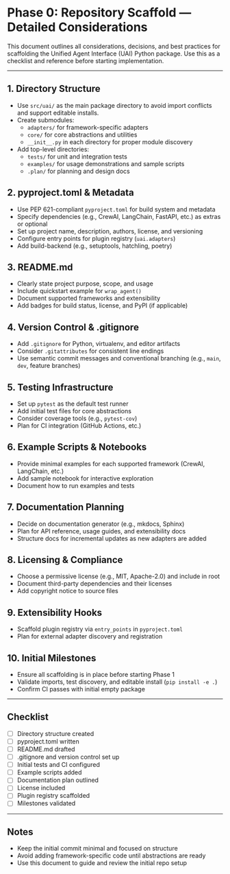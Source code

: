 # Phase 0: Repository Scaffold — Detailed Considerations

This document outlines all considerations, decisions, and best practices for scaffolding the Unified Agent Interface (UAI) Python package. Use this as a checklist and reference before starting implementation.

---

## 1. Directory Structure
- Use `src/uai/` as the main package directory to avoid import conflicts and support editable installs.
- Create submodules:
  - `adapters/` for framework-specific adapters
  - `core/` for core abstractions and utilities
  - `__init__.py` in each directory for proper module discovery
- Add top-level directories:
  - `tests/` for unit and integration tests
  - `examples/` for usage demonstrations and sample scripts
  - `.plan/` for planning and design docs

## 2. pyproject.toml & Metadata
- Use PEP 621-compliant `pyproject.toml` for build system and metadata
- Specify dependencies (e.g., CrewAI, LangChain, FastAPI, etc.) as extras or optional
- Set up project name, description, authors, license, and versioning
- Configure entry points for plugin registry (`uai.adapters`)
- Add build-backend (e.g., setuptools, hatchling, poetry)

## 3. README.md
- Clearly state project purpose, scope, and usage
- Include quickstart example for `wrap_agent()`
- Document supported frameworks and extensibility
- Add badges for build status, license, and PyPI (if applicable)

## 4. Version Control & .gitignore
- Add `.gitignore` for Python, virtualenv, and editor artifacts
- Consider `.gitattributes` for consistent line endings
- Use semantic commit messages and conventional branching (e.g., `main`, `dev`, feature branches)

## 5. Testing Infrastructure
- Set up `pytest` as the default test runner
- Add initial test files for core abstractions
- Consider coverage tools (e.g., `pytest-cov`)
- Plan for CI integration (GitHub Actions, etc.)

## 6. Example Scripts & Notebooks
- Provide minimal examples for each supported framework (CrewAI, LangChain, etc.)
- Add sample notebook for interactive exploration
- Document how to run examples and tests

## 7. Documentation Planning
- Decide on documentation generator (e.g., mkdocs, Sphinx)
- Plan for API reference, usage guides, and extensibility docs
- Structure docs for incremental updates as new adapters are added

## 8. Licensing & Compliance
- Choose a permissive license (e.g., MIT, Apache-2.0) and include in root
- Document third-party dependencies and their licenses
- Add copyright notice to source files

## 9. Extensibility Hooks
- Scaffold plugin registry via `entry_points` in `pyproject.toml`
- Plan for external adapter discovery and registration

## 10. Initial Milestones
- Ensure all scaffolding is in place before starting Phase 1
- Validate imports, test discovery, and editable install (`pip install -e .`)
- Confirm CI passes with initial empty package

---

## Checklist
- [ ] Directory structure created
- [ ] pyproject.toml written
- [ ] README.md drafted
- [ ] .gitignore and version control set up
- [ ] Initial tests and CI configured
- [ ] Example scripts added
- [ ] Documentation plan outlined
- [ ] License included
- [ ] Plugin registry scaffolded
- [ ] Milestones validated

---

## Notes
- Keep the initial commit minimal and focused on structure
- Avoid adding framework-specific code until abstractions are ready
- Use this document to guide and review the initial repo setup
